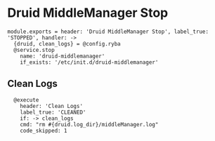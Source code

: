
# Druid MiddleManager Stop

    module.exports = header: 'Druid MiddleManager Stop', label_true: 'STOPPED', handler: ->
      {druid, clean_logs} = @config.ryba
      @service.stop
        name: 'druid-middlemanager'
        if_exists: '/etc/init.d/druid-middlemanager'

## Clean Logs

      @execute
        header: 'Clean Logs'
        label_true: 'CLEANED'
        if: -> clean_logs
        cmd: "rm #{druid.log_dir}/middleManager.log"
        code_skipped: 1
